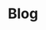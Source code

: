 ---
title: 'Blog'
layout: 'layouts/feed.html'
pagination:
  data: collections.blog
  size: 3
permalink: 'blog{% if pagination.pageNumber > 0 %}/page/{{ pagination.pageNumber }}{% endif %}/index.html'
paginationPrevText: 'Newer posts'
paginationNextText: 'Older posts'
paginationAnchor: '#post-list'
---